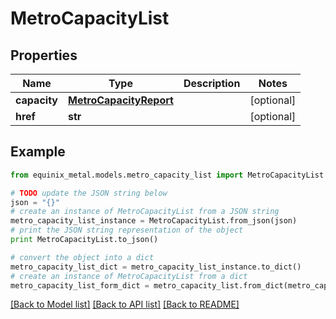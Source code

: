 # MetroCapacityList


## Properties
Name | Type | Description | Notes
------------ | ------------- | ------------- | -------------
**capacity** | [**MetroCapacityReport**](MetroCapacityReport.md) |  | [optional] 
**href** | **str** |  | [optional] 

## Example

```python
from equinix_metal.models.metro_capacity_list import MetroCapacityList

# TODO update the JSON string below
json = "{}"
# create an instance of MetroCapacityList from a JSON string
metro_capacity_list_instance = MetroCapacityList.from_json(json)
# print the JSON string representation of the object
print MetroCapacityList.to_json()

# convert the object into a dict
metro_capacity_list_dict = metro_capacity_list_instance.to_dict()
# create an instance of MetroCapacityList from a dict
metro_capacity_list_form_dict = metro_capacity_list.from_dict(metro_capacity_list_dict)
```
[[Back to Model list]](../README.md#documentation-for-models) [[Back to API list]](../README.md#documentation-for-api-endpoints) [[Back to README]](../README.md)


